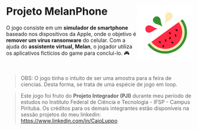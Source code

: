 # Projeto MelanPhone <img align='right' width='150px' src='Images\MelanPhone icon.png' style='margin=0;'>

O jogo consiste em um **simulador de smartphone** baseado nos dispositivos da Apple, onde o objetivo é **remover um vírus ransonware** do celular. Com a ajuda do **assistente virtual, Melan**, o jogador utiliza os aplicativos fictícios do game para concluí-lo. 🎮



<br>

>OBS: O jogo tinha o intuito de ser uma amostra para a feira de ciencias. Desta forma, se trata de uma espécie de jogo em loop.

>Este jogo foi fruto do **Projeto Integrador (PJI)** durante meu período de estudos no Instituto Federal de Ciência e Tecnologia - IFSP - Campus Pirituba. Os créditos para os demais integrantes estão disponíveis na sessão projetos do meu linkedin: https://www.linkedin.com/in/CaioLuppo
